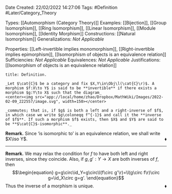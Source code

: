 <div class="topSpace"></div>

Date Created: 22/02/2022 14:27:06
Tags: #Definition #Later/Category_Theory

Types: [[Automorphism (Category Theory)]]
Examples: [[Bijection]], [[Group Isomorphism]], [[Ring Isomorphism]], [[Linear Isomorphism]], [[Module Isomorphism]], [[Identity Morphism]]
Constructions: [[Natural Isomorphism]]
Generalizations: _Not Applicable_

Properties: [[Left-invertible implies monomorphism]], [[Right-invertible implies epimorphism]], [[Isomorphism of objects is an equivalence relation]]
Sufficiencies: _Not Applicable_
Equivalences: _Not Applicable_
Justifications: [[Isomorphism of objects is an equivalence relation]]

``` ad-Definition
title: Definition.

_Let $\cat{C}$ be a category and fix $X,Y\in\Obj\l(\cat{C}\r)$. A morphism $f:X\to Y$ is said to be **invertible** if there exists a morphism $g:Y\to X$ such that the diagram_
<center><img src="app://local/home/zhao/Dropbox/MathWiki/Images/2022-02-09_222557/image.svg", width=150></center>

_commutes; that is, if $g$ is both a left and a right-inverse of $f$, in which case we write $g\coloneqq f^{-1}$ and call it the **inverse of $f$**. If such a morphism $f$ exists, then $X$ and $Y$ are said to be **$\cat{C}$-isomorphic**._

```

**Remark.** Since $\textrm{`}$is isomorphic to$\textrm{'}$ is an equivalence relation, we shall write $X\iso Y$.<span style="float:right;">$\blacklozenge$</span>

---

**Remark.** We may relax the condition for $f$ to have both left and right inverses, since they coincide. Also, if $g,g':Y\to X$ are both inverses of $f$, then
$$\begin{equation}
    g=g\circ\id_Y=g\circ\l(f\circ g'\r)=\l(g\circ f\r)\circ g=\id_X\circ g=g'.
\end{equation}$$
Thus the inverse of a morphism is unique.<span style="float:right;">$\blacklozenge$</span>
